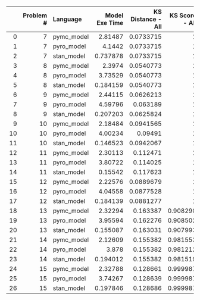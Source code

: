 |    |   Problem # | Language   |   Model Exe Time |   KS Distance - All |   KS Score - All |   KS Exe Time - All |   KS Distance - SS |   KS Score - SS |   KS Exe Time - SS |   KL Divergence |   KL Exe Time |
|---:|------------:|:-----------|-----------------:|--------------------:|-----------------:|--------------------:|-------------------:|----------------:|-------------------:|----------------:|--------------:|
|  0 |           7 | pymc_model |         2.81487  |           0.0733715 |         1        |            0.401376 |          0.0581703 |        1        |           0.34415  |        0.38469  |    0.00430512 |
|  1 |           7 | pyro_model |         4.1442   |           0.0733715 |         1        |            0.393361 |          0.0497011 |        1        |           0.249811 |        0.379103 |    0.00121617 |
|  2 |           7 | stan_model |         0.737878 |           0.0733715 |         1        |            0.53328  |          0.056657  |        1        |           0.299598 |        0.380384 |    0.00178003 |
|  3 |           8 | pymc_model |         2.3974   |           0.0540773 |         1        |            0.342886 |          0.0346167 |        1        |           0.249656 |        0.41343  |    0.00145793 |
|  4 |           8 | pyro_model |         3.73529  |           0.0540773 |         1        |            0.308997 |          0.0442979 |        1        |           0.253909 |        0.413179 |    0.00161219 |
|  5 |           8 | stan_model |         0.184159 |           0.0540773 |         1        |            0.327154 |          0.0446326 |        1        |           0.251979 |        0.412979 |    0.00121999 |
|  6 |           9 | pymc_model |         2.44115  |           0.0626213 |         1        |            0.361658 |          0.058956  |        1        |           0.250524 |        0.312344 |    0.00156379 |
|  7 |           9 | pyro_model |         4.59796  |           0.063189  |         1        |            0.373857 |          0.0493473 |        1        |           0.28953  |        0.316957 |    0.00117397 |
|  8 |           9 | stan_model |         0.207203 |           0.0625824 |         1        |            0.358666 |          0.0553018 |        1        |           0.245519 |        0.313965 |    0.00115418 |
|  9 |          10 | pymc_model |         2.18484  |           0.0941565 |         1        |            0.478901 |          0.091053  |        1        |           0.289058 |        0.596787 |    0.00159597 |
| 10 |          10 | pyro_model |         4.00234  |           0.09491   |         1        |            0.508088 |          0.091786  |        1        |           0.408977 |        0.602582 |    0.00120211 |
| 11 |          10 | stan_model |         0.146523 |           0.0942067 |         1        |            0.487234 |          0.0790633 |        1        |           0.424883 |        0.59652  |    0.00121188 |
| 12 |          11 | pymc_model |         2.30113  |           0.112471  |         1        |            0.561824 |          0.106607  |        1        |           0.508062 |        0.680267 |    0.00135922 |
| 13 |          11 | pyro_model |         3.80722  |           0.114025  |         1        |            0.57041  |          0.112121  |        1        |           0.514654 |        0.68326  |    0.00116467 |
| 14 |          11 | stan_model |         0.15542  |           0.117623  |         1        |            0.568785 |          0.112394  |        1        |           0.507621 |        0.681281 |    0.00148606 |
| 15 |          12 | pymc_model |         2.22576  |           0.0889679 |         1        |            0.442691 |          0.0889679 |        1        |           0.390663 |        0.564163 |    0.00150394 |
| 16 |          12 | pyro_model |         4.04558  |           0.0877528 |         1        |            0.43712  |          0.07987   |        1        |           0.385603 |        0.567672 |    0.00121427 |
| 17 |          12 | stan_model |         0.184139 |           0.0881277 |         1        |            0.444317 |          0.0881277 |        1        |           0.383057 |        0.565426 |    0.00117683 |
| 18 |          13 | pymc_model |         2.32294  |           0.163387  |         0.908298 |            0.781117 |          0.155798  |        0.973672 |           0.723913 |        0.886395 |    0.00146294 |
| 19 |          13 | pyro_model |         3.95594  |           0.162276  |         0.908502 |            0.764777 |          0.153661  |        0.995704 |           0.676777 |        0.884106 |    0.00136995 |
| 20 |          13 | stan_model |         0.155087 |           0.163031  |         0.907993 |            0.856662 |          0.154279  |        0.995648 |           0.675523 |        0.885164 |    0.00128794 |
| 21 |          14 | pymc_model |         2.12609  |           0.155382  |         0.981553 |            0.723219 |          0.152946  |        0.999997 |           0.579314 |        1.31263  |    0.00143003 |
| 22 |          14 | pyro_model |         3.878    |           0.155382  |         0.981212 |            0.737324 |          0.152121  |        0.999833 |           0.627206 |        1.3121   |    0.00162601 |
| 23 |          14 | stan_model |         0.194012 |           0.155382  |         0.981519 |            0.721185 |          0.154375  |        0.981519 |           0.701034 |        1.31396  |    0.00122499 |
| 24 |          15 | pymc_model |         2.32788  |           0.128661  |         0.999987 |            0.614377 |          0.101892  |        1        |           0.542202 |        1.36544  |    0.00150895 |
| 25 |          15 | pyro_model |         3.74267  |           0.128639  |         0.999987 |            0.612483 |          0.109983  |        1        |           0.495815 |        1.36447  |    0.00116301 |
| 26 |          15 | stan_model |         0.197846 |           0.128686  |         0.999987 |            0.607714 |          0.0948603 |        1        |           0.540645 |        1.36608  |    0.00128007 |